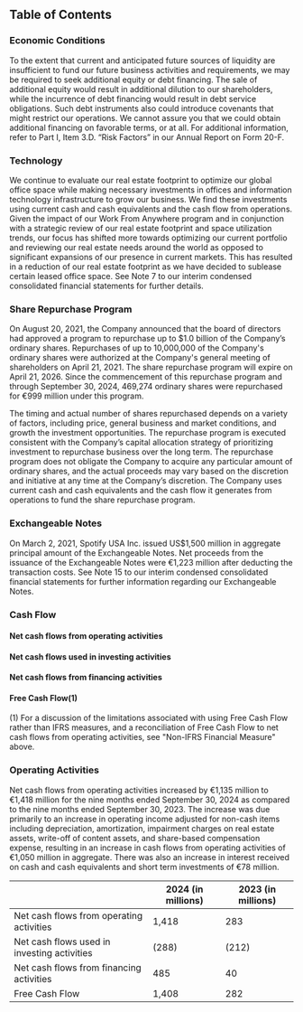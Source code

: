 ## Table of Contents

### Economic Conditions
To the extent that current and anticipated future sources of liquidity are insufficient to fund our future business activities and requirements, we may be required to seek additional equity or debt financing. The sale of additional equity would result in additional dilution to our shareholders, while the incurrence of debt financing would result in debt service obligations. Such debt instruments also could introduce covenants that might restrict our operations. We cannot assure you that we could obtain additional financing on favorable terms, or at all. For additional information, refer to Part I, Item 3.D. “Risk Factors” in our Annual Report on Form 20-F.

### Technology
We continue to evaluate our real estate footprint to optimize our global office space while making necessary investments in offices and information technology infrastructure to grow our business. We find these investments using current cash and cash equivalents and the cash flow from operations. Given the impact of our Work From Anywhere program and in conjunction with a strategic review of our real estate footprint and space utilization trends, our focus has shifted more towards optimizing our current portfolio and reviewing our real estate needs around the world as opposed to significant expansions of our presence in current markets. This has resulted in a reduction of our real estate footprint as we have decided to sublease certain leased office space. See Note 7 to our interim condensed consolidated financial statements for further details.

### Share Repurchase Program
On August 20, 2021, the Company announced that the board of directors had approved a program to repurchase up to $1.0 billion of the Company’s ordinary shares. Repurchases of up to 10,000,000 of the Company's ordinary shares were authorized at the Company's general meeting of shareholders on April 21, 2021. The share repurchase program will expire on April 21, 2026. Since the commencement of this repurchase program and through September 30, 2024, 469,274 ordinary shares were repurchased for €999 million under this program.

The timing and actual number of shares repurchased depends on a variety of factors, including price, general business and market conditions, and growth the investment opportunities. The repurchase program is executed consistent with the Company’s capital allocation strategy of prioritizing investment to repurchase business over the long term. The repurchase program does not obligate the Company to acquire any particular amount of ordinary shares, and the actual proceeds may vary based on the discretion and initiative at any time at the Company’s discretion. The Company uses current cash and cash equivalents and the cash flow it generates from operations to fund the share repurchase program.

### Exchangeable Notes
On March 2, 2021, Spotify USA Inc. issued US$1,500 million in aggregate principal amount of the Exchangeable Notes. Net proceeds from the issuance of the Exchangeable Notes were €1,223 million after deducting the transaction costs. See Note 15 to our interim condensed consolidated financial statements for further information regarding our Exchangeable Notes.

### Cash Flow

#### Net cash flows from operating activities
#### Net cash flows used in investing activities
#### Net cash flows from financing activities
#### Free Cash Flow(1)

(1) For a discussion of the limitations associated with using Free Cash Flow rather than IFRS measures, and a reconciliation of Free Cash Flow to net cash flows from operating activities, see "Non-IFRS Financial Measure" above.

### Operating Activities
Net cash flows from operating activities increased by €1,135 million to €1,418 million for the nine months ended September 30, 2024 as compared to the nine months ended September 30, 2023. The increase was due primarily to an increase in operating income adjusted for non-cash items including depreciation, amortization, impairment charges on real estate assets, write-off of content assets, and share-based compensation expense, resulting in an increase in cash flows from operating activities of €1,050 million in aggregate. There was also an increase in interest received on cash and cash equivalents and short term investments of €78 million.

|                  | 2024 (in millions) | 2023 (in millions) |
|------------------|--------------------|--------------------|
| Net cash flows from operating activities | 1,418              | 283                |
| Net cash flows used in investing activities | (288)              | (212)              |
| Net cash flows from financing activities  | 485                | 40                 |
| Free Cash Flow   | 1,408              | 282                |